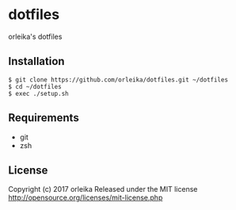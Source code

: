 # dotfiles
orleika's dotfiles

## Installation
```
$ git clone https://github.com/orleika/dotfiles.git ~/dotfiles
$ cd ~/dotfiles
$ exec ./setup.sh
```

## Requirements
* git
* zsh

## License
Copyright (c) 2017 orleika
Released under the MIT license
http://opensource.org/licenses/mit-license.php
